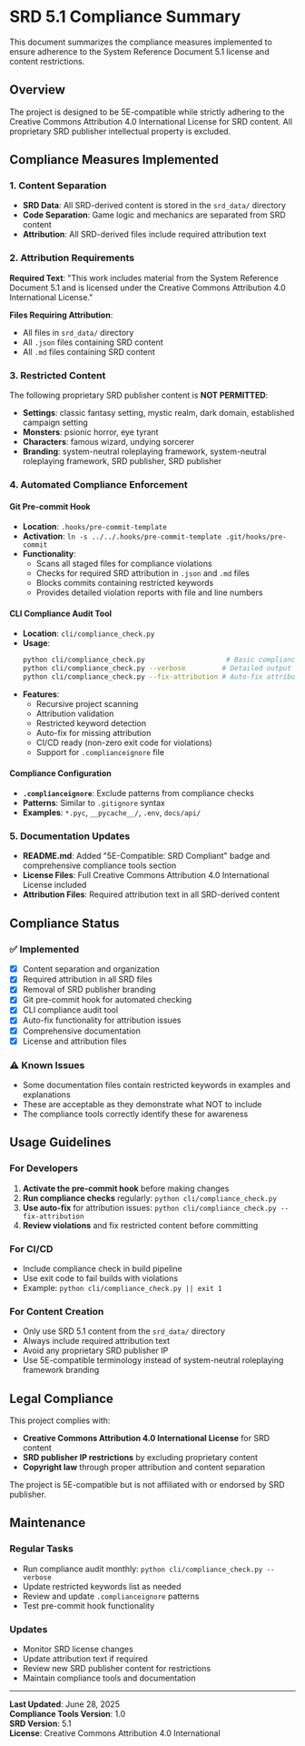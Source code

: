 # SRD 5.1 Compliance Summary

This document summarizes the compliance measures implemented to ensure adherence to the System Reference Document 5.1 license and content restrictions.

## Overview

The project is designed to be 5E-compatible while strictly adhering to the Creative Commons Attribution 4.0 International License for SRD content. All proprietary SRD publisher intellectual property is excluded.

## Compliance Measures Implemented

### 1. Content Separation
- **SRD Data**: All SRD-derived content is stored in the `srd_data/` directory
- **Code Separation**: Game logic and mechanics are separated from SRD content
- **Attribution**: All SRD-derived files include required attribution text

### 2. Attribution Requirements
**Required Text**: "This work includes material from the System Reference Document 5.1 and is licensed under the Creative Commons Attribution 4.0 International License."

**Files Requiring Attribution**:
- All files in `srd_data/` directory
- All `.json` files containing SRD content
- All `.md` files containing SRD content

### 3. Restricted Content
The following proprietary SRD publisher content is **NOT PERMITTED**:
- **Settings**: classic fantasy setting, mystic realm, dark domain, established campaign setting
- **Monsters**: psionic horror, eye tyrant
- **Characters**: famous wizard, undying sorcerer
- **Branding**: system-neutral roleplaying framework, system-neutral roleplaying framework, SRD publisher, SRD publisher

### 4. Automated Compliance Enforcement

#### Git Pre-commit Hook
- **Location**: `.hooks/pre-commit-template`
- **Activation**: `ln -s ../../.hooks/pre-commit-template .git/hooks/pre-commit`
- **Functionality**:
  - Scans all staged files for compliance violations
  - Checks for required SRD attribution in `.json` and `.md` files
  - Blocks commits containing restricted keywords
  - Provides detailed violation reports with file and line numbers

#### CLI Compliance Audit Tool
- **Location**: `cli/compliance_check.py`
- **Usage**:
  ```bash
  python cli/compliance_check.py                    # Basic compliance check
  python cli/compliance_check.py --verbose         # Detailed output
  python cli/compliance_check.py --fix-attribution # Auto-fix attribution issues
  ```
- **Features**:
  - Recursive project scanning
  - Attribution validation
  - Restricted keyword detection
  - Auto-fix for missing attribution
  - CI/CD ready (non-zero exit code for violations)
  - Support for `.complianceignore` file

#### Compliance Configuration
- **`.complianceignore`**: Exclude patterns from compliance checks
- **Patterns**: Similar to `.gitignore` syntax
- **Examples**: `*.pyc`, `__pycache__/`, `.env`, `docs/api/`

### 5. Documentation Updates
- **README.md**: Added "5E-Compatible: SRD Compliant" badge and comprehensive compliance tools section
- **License Files**: Full Creative Commons Attribution 4.0 International License included
- **Attribution Files**: Required attribution text in all SRD-derived content

## Compliance Status

### ✅ Implemented
- [x] Content separation and organization
- [x] Required attribution in all SRD files
- [x] Removal of SRD publisher branding
- [x] Git pre-commit hook for automated checking
- [x] CLI compliance audit tool
- [x] Auto-fix functionality for attribution issues
- [x] Comprehensive documentation
- [x] License and attribution files

### ⚠️ Known Issues
- Some documentation files contain restricted keywords in examples and explanations
- These are acceptable as they demonstrate what NOT to include
- The compliance tools correctly identify these for awareness

## Usage Guidelines

### For Developers
1. **Activate the pre-commit hook** before making changes
2. **Run compliance checks** regularly: `python cli/compliance_check.py`
3. **Use auto-fix** for attribution issues: `python cli/compliance_check.py --fix-attribution`
4. **Review violations** and fix restricted content before committing

### For CI/CD
- Include compliance check in build pipeline
- Use exit code to fail builds with violations
- Example: `python cli/compliance_check.py || exit 1`

### For Content Creation
- Only use SRD 5.1 content from the `srd_data/` directory
- Always include required attribution text
- Avoid any proprietary SRD publisher IP
- Use 5E-compatible terminology instead of system-neutral roleplaying framework branding

## Legal Compliance

This project complies with:
- **Creative Commons Attribution 4.0 International License** for SRD content
- **SRD publisher IP restrictions** by excluding proprietary content
- **Copyright law** through proper attribution and content separation

The project is 5E-compatible but is not affiliated with or endorsed by SRD publisher.

## Maintenance

### Regular Tasks
- Run compliance audit monthly: `python cli/compliance_check.py --verbose`
- Update restricted keywords list as needed
- Review and update `.complianceignore` patterns
- Test pre-commit hook functionality

### Updates
- Monitor SRD license changes
- Update attribution text if required
- Review new SRD publisher content for restrictions
- Maintain compliance tools and documentation

---

**Last Updated**: June 28, 2025  
**Compliance Tools Version**: 1.0  
**SRD Version**: 5.1  
**License**: Creative Commons Attribution 4.0 International
